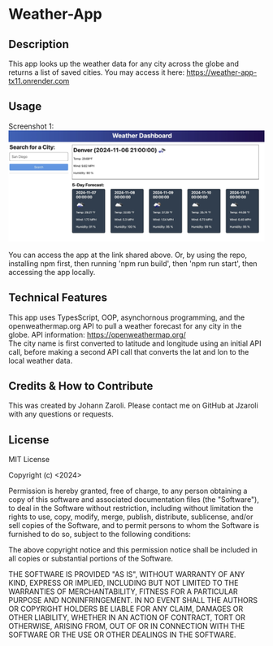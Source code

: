 # Weather-App

## Description
This app looks up the weather data for any city across the globe and returns a list of saved cities. You may access it here: https://weather-app-tx11.onrender.com 

## Usage
Screenshot 1:  
![screenshot1](./images/screenshot1.jpg)  

You can access the app at the link shared above. Or, by using the repo, installing npm first, then running 'npm run build', then 'npm run start', then accessing the app locally.

## Technical Features
This app uses TypesScript, OOP, asynchornous programming, and the openweathermap.org API to pull a weather forecast for any city in the globe. API information: https://openweathermap.org/   
The city name is first converted to latitude and longitude using an initial API call, before making a second API call that converts the lat and lon to the local weather data.  

## Credits & How to Contribute
This was created by Johann Zaroli. Please contact me on GitHub at Jzaroli with any questions or requests.

## License
MIT License

Copyright (c) <2024>

Permission is hereby granted, free of charge, to any person obtaining a copy of this software and associated documentation files (the "Software"), to deal in the Software without restriction, including without limitation the rights to use, copy, modify, merge, publish, distribute, sublicense, and/or sell copies of the Software, and to permit persons to whom the Software is furnished to do so, subject to the following conditions:

The above copyright notice and this permission notice shall be included in all copies or substantial portions of the Software.

THE SOFTWARE IS PROVIDED "AS IS", WITHOUT WARRANTY OF ANY KIND, EXPRESS OR IMPLIED, INCLUDING BUT NOT LIMITED TO THE WARRANTIES OF MERCHANTABILITY, FITNESS FOR A PARTICULAR PURPOSE AND NONINFRINGEMENT. IN NO EVENT SHALL THE AUTHORS OR COPYRIGHT HOLDERS BE LIABLE FOR ANY CLAIM, DAMAGES OR OTHER LIABILITY, WHETHER IN AN ACTION OF CONTRACT, TORT OR OTHERWISE, ARISING FROM, OUT OF OR IN CONNECTION WITH THE SOFTWARE OR THE USE OR OTHER DEALINGS IN THE SOFTWARE.

